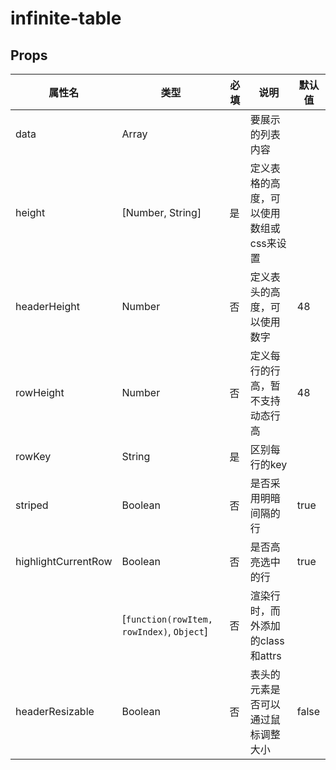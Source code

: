 # infinite-table

## Props

| 属性名              | 类型                                      | 必填 | 说明                                    | 默认值 |
| ------------------- | ----------------------------------------- | ---- | --------------------------------------- | ------ |
| data                | Array                                     |      | 要展示的列表内容                        |        |
| height              | [Number, String]                          | 是   | 定义表格的高度，可以使用数组或css来设置 |        |
| headerHeight        | Number                                    | 否   | 定义表头的高度，可以使用数字            | 48     |
| rowHeight           | Number                                    | 否   | 定义每行的行高，暂不支持动态行高        | 48     |
| rowKey              | String                                    | 是   | 区别每行的key                           |        |
| striped             | Boolean                                   | 否   | 是否采用明暗间隔的行                    | true   |
| highlightCurrentRow | Boolean                                   | 否   | 是否高亮选中的行                        | true   |
|                     | [`function(rowItem, rowIndex)`, `Object`] | 否   | 渲染行时，而外添加的class和attrs        |        |
| headerResizable     | Boolean                                   | 否   | 表头的元素是否可以通过鼠标调整大小      | false  |




